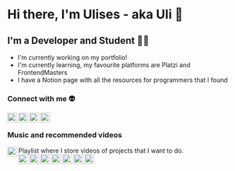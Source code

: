 
# Hi there, I'm Ulises - aka Uli 👋

## I'm a Developer and Student 👨‍💻

- I'm currently working on my portfolio!
- I'm currently learning, my favourite platforms are Platzi and FrontendMasters
- I have a Notion page with all the resources for programmers that I found

### Connect with me 👽

[<img align="left" alt="My page in Notion" width="22px" src="https://cdn.jsdelivr.net/npm/simple-icons@3.13.0/icons/notion.svg" />][Notion]

[<img align="left" alt="My page in Notion" width="22px" src="https://cdn.jsdelivr.net/npm/simple-icons@3.13.0/icons/twitter.svg" />][Twitter]

[<img align="left" alt="My page in Notion" width="22px" src="https://cdn.jsdelivr.net/npm/simple-icons@3.13.0/icons/linkedin.svg" />][Linkedin]

[<img align="left" alt="My page in Notion" width="22px" src="https://cdn.jsdelivr.net/npm/simple-icons@3.13.0/icons/instagram.svg" />][Instagram]

<br />

### Music and recommended videos
[<img align="left" alt="My page in Notion" width="22px" src="https://cdn.jsdelivr.net/npm/simple-icons@3.13.0/icons/youtube.svg" target="_blank"/>][PlaylistProyectitos] Playlist where I store videos of projects that I want to do. <br />
[<img align="left" alt="My page in Notion" width="22px" src="https://cdn.jsdelivr.net/npm/simple-icons@3.13.0/icons/youtube.svg" />][PlaylistTesting]
[<img align="left" alt="My page in Notion" width="22px" src="https://cdn.jsdelivr.net/npm/simple-icons@3.13.0/icons/youtube.svg" />][PlaylistCursos]
[<img align="left" alt="My page in Notion" width="22px" src="https://cdn.jsdelivr.net/npm/simple-icons@3.13.0/icons/youtube.svg" />][PlaylistCripto]
[<img align="left" alt="My page in Notion" width="22px" src="https://cdn.jsdelivr.net/npm/simple-icons@3.13.0/icons/youtube.svg" />][PlaylistVue]
[<img align="left" alt="My page in Notion" width="22px" src="https://cdn.jsdelivr.net/npm/simple-icons@3.13.0/icons/youtube.svg" />][PlaylistMusiquita]
[<img align="left" alt="My page in Notion" width="22px" src="https://cdn.jsdelivr.net/npm/simple-icons@3.13.0/icons/youtube.svg" />][PlaylistVibe]
[<img align="left" alt="My page in Notion" width="22px" src="https://cdn.jsdelivr.net/npm/simple-icons@3.13.0/icons/youtube.svg" />][PlaylistCharlas]

<br />
<br />

[Notion]:https://ulimoralez.notion.site/Apuntes-c1422f0ca2eb4136a65d52b803b6ffb0
[Twitter]:https://twitter.com/Ulisesmoralez12
[Linkedin]:https://www.linkedin.com/in/ulimoralez/
[Instagram]:https://www.instagram.com/uli.png/
[PlaylistProyectitos]:https://www.youtube.com/playlist?list=PL5m_UCW_o7AERC7uJbSWqmmkaBOXk6V5h
[PlaylistTesting]:https://www.youtube.com/playlist?list=PL5m_UCW_o7AEg1W42ollM7IGOugioJoe0
[PlaylistCursos]:https://www.youtube.com/playlist?list=PL5m_UCW_o7AEbAKAyujjLK0ez8oCjWNHh
[PlaylistCripto]:https://www.youtube.com/playlist?list=PL5m_UCW_o7AFFiSp1k5pArF0ipDT4rc5B
[PlaylistVue]:https://www.youtube.com/playlist?list=PL5m_UCW_o7AEQVsvSTrJIcwJ0Yr4y0cHI
[PlaylistMusiquita]:https://www.youtube.com/playlist?list=PL5m_UCW_o7AF8pY_NFWKNOiROdTyviE4-
[PlaylistVibe]:https://www.youtube.com/playlist?list=PLT5Xx8RaCaUnLCoP6rpr412r8ERS64Tbn
[PlaylistCharlas]:https://www.youtube.com/playlist?list=PL5m_UCW_o7AHYVRglBYyC8fARq4BFGow2